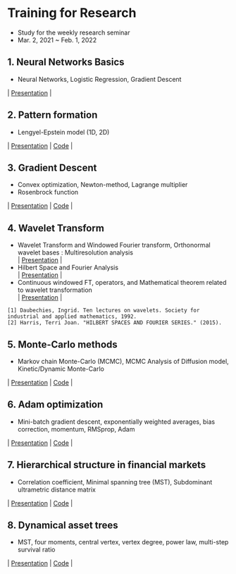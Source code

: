 # Training for Research
- Study for the weekly research seminar
- Mar. 2, 2021 ~ Feb. 1, 2022

## 1. Neural Networks Basics
- Neural Networks, Logistic Regression, Gradient Descent    

| [Presentation](https://github.com/OH-Seoyoung/Training_for_Research/blob/master/1.%20Neural_Networks_Basic/20210401_Neural_Network.pdf) |

## 2. Pattern formation
- Lengyel-Epstein model (1D, 2D)  

| [Presentation](https://github.com/OH-Seoyoung/Training_for_Research/blob/master/2.%20Pattern_Formation/20210506_Pattern_Formation.pdf) | [Code](https://github.com/OH-Seoyoung/Training_for_Research/blob/master/2.%20Pattern_Formation/Lengyel_Epstein_model_2D.m) |  

## 3. Gradient Descent
- Convex optimization, Newton-method, Lagrange multiplier
- Rosenbrock function

| [Presentation](https://github.com/OH-Seoyoung/Training_for_Research/blob/master/3.%20Gradient_Descent/20210603_Gradient_Descent.pdf) | [Code](https://github.com/OH-Seoyoung/Training_for_Research/blob/master/3.%20Gradient_Descent/gradient.m) |  

## 4. Wavelet Transform
- Wavelet Transform and Windowed Fourier transform, Orthonormal wavelet bases : Multiresolution analysis  
| [Presentation](https://github.com/OH-Seoyoung/Training_for_Research/blob/master/4.%20Wavelet_Transform/20210623_1_The%20What%2C%20Why%2C%20and%20How%20of%20Wavelets.pdf) |  
- Hilbert Space and Fourier Analysis  
| [Presentation](https://github.com/OH-Seoyoung/Training_for_Research/blob/master/4.%20Wavelet_Transform/20210901_Hilbert_Space.pdf) |
 - Continuous windowed FT, operators, and Mathematical theorem related to wavelet transformation  
| [Presentation](https://github.com/OH-Seoyoung/Training_for_Research/blob/master/4.%20Wavelet_Transform/20210908_Continous_FT_and_WT.pdf) |  
```
[1] Daubechies, Ingrid. Ten lectures on wavelets. Society for industrial and applied mathematics, 1992.
[2] Harris, Terri Joan. "HILBERT SPACES AND FOURIER SERIES." (2015).
```
## 5. Monte-Carlo methods
- Markov chain Monte-Carlo (MCMC), MCMC Analysis of Diffusion model, Kinetic/Dynamic Monte-Carlo  
  
| [Presentation](https://github.com/OH-Seoyoung/Training_for_Research/blob/master/5.%20Monte-Carlo_methods/20210923_Monte-Carlo_methods.pdf) | [Code](https://github.com/OH-Seoyoung/Training_for_Research/blob/master/5.%20Monte-Carlo_methods/Monte-Carlo_simulation.ipynb) |  

## 6. Adam optimization
- Mini-batch gradient descent, exponentially weighted averages, bias correction, momentum, RMSprop, Adam  

| [Presentation](https://github.com/OH-Seoyoung/Training_for_Research/blob/master/6.%20Adam_optimization/20211111_Adam.pdf) | [Code](https://github.com/OH-Seoyoung/Training_for_Research/blob/master/6.%20Adam_optimization/Adam_n_gradient_descent.ipynb) |  

## 7. Hierarchical structure in financial markets
- Correlation coefficient, Minimal spanning tree (MST), Subdominant ultrametric distance matrix

| [Presentation](https://github.com/OH-Seoyoung/Training_for_Research/blob/master/7.%20Hierarchical_trees/20220120_Hierarchical_structure_in_financial_market.pdf) | [Code](https://github.com/OH-Seoyoung/Training_for_Research/blob/master/7.%20Hierarchical_trees/Hierarchical_clustering.R) |

## 8. Dynamical asset trees
- MST, four moments, central vertex, vertex degree, power law, multi-step survival ratio

| [Presentation](https://github.com/OH-Seoyoung/Training_for_Research/blob/master/8.%20Dynamic_asset_trees/20220126_Dynamics_of_market_correlation_Taxonomy_and_portfolio_analysis.pdf) | [Code]([https://github.com/OH-Seoyoung/MST_for_financial_market_analysis](https://github.com/standing-o/Training_for_Research/blob/master/8.%20Dynamic_asset_trees/Hierarchical_clustering.R)) |



